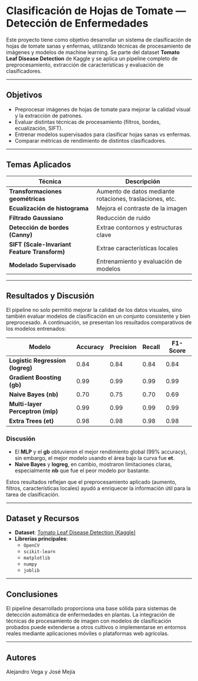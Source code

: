 # Clasificación de Hojas de Tomate — Detección de Enfermedades

Este proyecto tiene como objetivo desarrollar un sistema de clasificación de hojas de tomate sanas y enfermas, utilizando técnicas de procesamiento de imágenes y modelos de machine learning. Se parte del dataset **Tomato Leaf Disease Detection** de Kaggle y se aplica un pipeline completo de preprocesamiento, extracción de características y evaluación de clasificadores.

---

## Objetivos

- Preprocesar imágenes de hojas de tomate para mejorar la calidad visual y la extracción de patrones.
- Evaluar distintas técnicas de procesamiento (filtros, bordes, ecualización, SIFT).
- Entrenar modelos supervisados para clasificar hojas sanas vs enfermas.
- Comparar métricas de rendimiento de distintos clasificadores.

---

## Temas Aplicados

| Técnica | Descripción |
|--------|-------------|
| **Transformaciones geométricas** | Aumento de datos mediante rotaciones, traslaciones, etc. |
| **Ecualización de histograma** | Mejora el contraste de la imagen |
| **Filtrado Gaussiano** | Reducción de ruido |
| **Detección de bordes (Canny)** | Extrae contornos y estructuras clave |
| **SIFT (Scale-Invariant Feature Transform)** | Extrae características locales |
| **Modelado Supervisado** | Entrenamiento y evaluación de modelos |

---

## Resultados y Discusión

El pipeline no solo permitió mejorar la calidad de los datos visuales, sino también evaluar modelos de clasificación en un conjunto consistente y bien preprocesado. A continuación, se presentan los resultados comparativos de los modelos entrenados:

| Modelo               | Accuracy | Precision | Recall | F1-Score |
|----------------------|----------|-----------|--------|----------|
| **Logistic Regression (logreg)** | 0.84     | 0.84      | 0.84   | 0.84     |
| **Gradient Boosting (gb)**       | 0.99     | 0.99      | 0.99   | 0.99     |
| **Naive Bayes (nb)**             | 0.70     | 0.75      | 0.70   | 0.69     |
| **Multi-layer Perceptron (mlp)** | 0.99     | 0.99      | 0.99   | 0.99     |
| **Extra Trees (et)**             | 0.98     | 0.98      | 0.98   | 0.98     |

### Discusión

- El **MLP** y el **gb** obtuvieron el mejor rendimiento global (99% 
accuracy), sin embargo, el mejor modelo usando el área bajo la curva fue
 **et**.
- **Naive Bayes** y **logreg**, en cambio, mostraron limitaciones claras, especialmente **nb** que fue el peor modelo por bastante.

Estos resultados reflejan que el preprocesamiento aplicado (aumento, filtros, características locales) ayudó a enriquecer la información útil para la tarea de clasificación.

---

## Dataset y Recursos

- **Dataset**: [Tomato Leaf Disease Detection (Kaggle)](https://www.kaggle.com/datasets/kaustubhb999/tomatoleaf)
- **Librerías principales**:
  - `OpenCV`
  - `scikit-learn`
  - `matplotlib`
  - `numpy`
  - `joblib`

---

## Conclusiones

El pipeline desarrollado proporciona una base sólida para sistemas de detección automática de enfermedades en plantas. La integración de técnicas de procesamiento de imagen con modelos de clasificación probados puede extenderse a otros cultivos o implementarse en entornos reales mediante aplicaciones móviles o plataformas web agrícolas.

---

## Autores

Alejandro Vega y José Mejía

